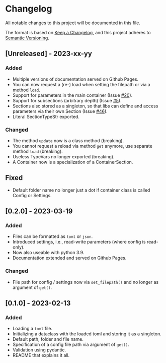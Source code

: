 # Changelog

All notable changes to this project will be documented in this file.

The format is based on [Keep a Changelog](https://keepachangelog.com/en/1.0.0/),
and this project adheres to [Semantic Versioning](https://semver.org/spec/v2.0.0.html).

## [Unreleased] - 2023-xx-yy

### Added

- Multiple versions of documentation served on Github Pages.
- You can now request a (re-) load when setting the filepath or via a method `load`.
- Support for parameters in the main container (Issue [#20](https://github.com/StockwatchDev/application_settings/issues/20)).
- Support for subsections (arbitrary depth) (Issue [#5](https://github.com/StockwatchDev/application_settings/issues/5)).
- Sections also stored as a singleton, so that libs can define and access parameters
  via their own Section (Issue [#46](https://github.com/StockwatchDev/application_settings/issues/46)).
- Literal SectionTypeStr exported.

### Changed

- The method `update` now is a class method (breaking).
- You cannot request a reload via method `get` anymore, use separate method `load` (breaking).
- Useless TypeVars no longer exported (breaking).
- A Container now is a specialization of a ContainerSection.

## Fixed

- Default folder name no longer just a dot if container class is called Config or Settings.

## [0.2.0] - 2023-03-19

### Added

- Files can be formatted as `toml` or `json`.
- Introduced settings, i.e., read-write parameters (where config is read-only).
- Now also useable with python 3.9.
- Documentation extended and served on Github Pages.

### Changed

- File path for config / settings now via `set_filepath()` and no longer as argument of
  `get()`.

## [0.1.0] - 2023-02-13

### Added 

- Loading a `toml` file.
- Initializing a dataclass with the loaded toml and storing it as a singleton.
- Default path, folder and file name.
- Specification of a config file path via argument of `get()`.
- Validation using pydantic.
- README that explains it all.

[//]: # (Header for a release: ## [1.1.0] - 2019-02-15)

[//]: # (Sections: Added / Changed / Deprecated / Removed / Fixed)
